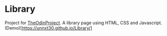 # Library

Project for [TheOdinProject](https://theodinproject.com). A library page using HTML, CSS and Javascript.
(Demo)[https://unnxt30.github.io/Library/]